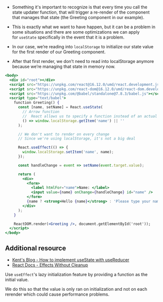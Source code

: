 -   Something it's important to recognize is that every time you call the state updater function, that will trigger a re-render of the component that manages that state (the Greeting component in our example).
-   This is exactly what we want to have happen, but it can be a problem in some situations and there are some optimizations we can apply for `useState` specifically in the event that it is a problem.
    
-   In our case, we’re reading into `localStorage` to initialize our state value for the first render of our Greeting component.
    
-   After that first render, we don’t need to read into localStorage anymore because we’re managing that state in memory now.

```jsx
<body>
  <div id="root"></div>
  <script src="https://unpkg.com/react@16.12.0/umd/react.development.js"></script>
  <script src="https://unpkg.com/react-dom@16.12.0/umd/react-dom.development.js"></script>
  <script src="https://unpkg.com/@babel/standalone@7.8.3/babel.js"></script>
  <script type="text/babel">
    function Greeting() {
      const [name, setName] = React.useState(
        // Arrow function
        //  React allows us to specify a function instead of an actual value, and then it will only call that function when it needs to – on the initial render.
        () => window.localStorage.getItem('name') || ''
      );

      // We don't want to render on every change
      // Since we're using localStorage, it's not a big deal

      React.useEffect(() => {
        window.localStorage.setItem('name', name);
      });

      const handleChange = event => setName(event.target.value);

      return (
        <div>
          <form>
            <label htmlFor="name">Name: </label>
            <input value={name} onChange={handleChange} id="name" />
          </form>
          {name ? <strong>Hello {name}</strong> : 'Please type your name'}
        </div>
      );
    }

    ReactDOM.render(<Greeting />, document.getElementById('root'));
  </script>
</body>
```

## Additional resource

-   [Kent's Blog - How to implement useState with useReducer](https://kentcdodds.com/blog/how-to-implement-usestate-with-usereducer)
-   [React Docs - Effects Without Cleanup](https://reactjs.org/docs/hooks-effect.html#effects-without-cleanup)

Use `useEffect`'s lazy initialization feature by providing a function as the initial value.

We do this so that the value is only ran on initialization and not on each rerender which could cause performance problems.